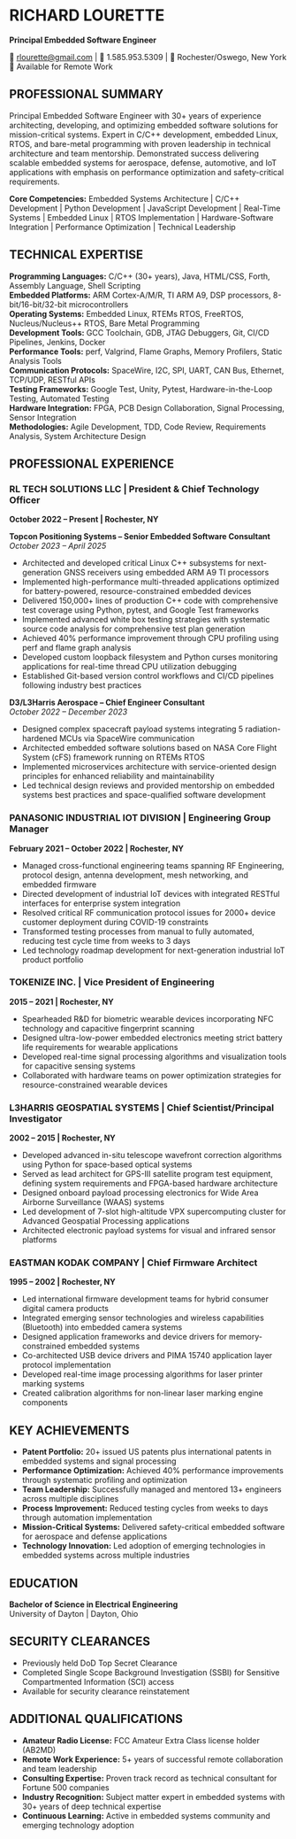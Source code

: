 # RICHARD LOURETTE
**Principal Embedded Software Engineer**

📧 rlourette@gmail.com | 📱 1.585.953.5309 | 📍 Rochester/Oswego, New York  
🔗 Available for Remote Work

## PROFESSIONAL SUMMARY

Principal Embedded Software Engineer with 30+ years of experience architecting, developing, and optimizing embedded software solutions for mission-critical systems. Expert in C/C++ development, embedded Linux, RTOS, and bare-metal programming with proven leadership in technical architecture and team mentorship. Demonstrated success delivering scalable embedded systems for aerospace, defense, automotive, and IoT applications with emphasis on performance optimization and safety-critical requirements.

**Core Competencies:** Embedded Systems Architecture | C/C++ Development | Python Development | JavaScript Development | Real-Time Systems | Embedded Linux | RTOS Implementation | Hardware-Software Integration | Performance Optimization | Technical Leadership

## TECHNICAL EXPERTISE

**Programming Languages:** C/C++ (30+ years), Java, HTML/CSS, Forth, Assembly Language, Shell Scripting  
**Embedded Platforms:** ARM Cortex-A/M/R, TI ARM A9, DSP processors, 8-bit/16-bit/32-bit microcontrollers  
**Operating Systems:** Embedded Linux, RTEMs RTOS, FreeRTOS, Nucleus/Nucleus++ RTOS, Bare Metal Programming  
**Development Tools:** GCC Toolchain, GDB, JTAG Debuggers, Git, CI/CD Pipelines, Jenkins, Docker  
**Performance Tools:** perf, Valgrind, Flame Graphs, Memory Profilers, Static Analysis Tools  
**Communication Protocols:** SpaceWire, I2C, SPI, UART, CAN Bus, Ethernet, TCP/UDP, RESTful APIs  
**Testing Frameworks:** Google Test, Unity, Pytest, Hardware-in-the-Loop Testing, Automated Testing  
**Hardware Integration:** FPGA, PCB Design Collaboration, Signal Processing, Sensor Integration  
**Methodologies:** Agile Development, TDD, Code Review, Requirements Analysis, System Architecture Design

## PROFESSIONAL EXPERIENCE

### RL TECH SOLUTIONS LLC | President & Chief Technology Officer
**October 2022 – Present | Rochester, NY**

**Topcon Positioning Systems – Senior Embedded Software Consultant**  
*October 2023 – April 2025*
- Architected and developed critical Linux C++ subsystems for next-generation GNSS receivers using embedded ARM A9 TI processors
- Implemented high-performance multi-threaded applications optimized for battery-powered, resource-constrained embedded devices
- Delivered 150,000+ lines of production C++ code with comprehensive test coverage using Python, pytest, and Google Test frameworks
- Implemented advanced white box testing strategies with systematic source code analysis for comprehensive test plan generation
- Achieved 40% performance improvement through CPU profiling using perf and flame graph analysis
- Developed custom loopback filesystem and Python curses monitoring applications for real-time thread CPU utilization debugging
- Established Git-based version control workflows and CI/CD pipelines following industry best practices

**D3/L3Harris Aerospace – Chief Engineer Consultant**  
*October 2022 – December 2023*
- Designed complex spacecraft payload systems integrating 5 radiation-hardened MCUs via SpaceWire communication
- Architected embedded software solutions based on NASA Core Flight System (cFS) framework running on RTEMs RTOS
- Implemented microservices architecture with service-oriented design principles for enhanced reliability and maintainability
- Led technical design reviews and provided mentorship on embedded systems best practices and space-qualified software development

### PANASONIC INDUSTRIAL IOT DIVISION | Engineering Group Manager
**February 2021 – October 2022 | Rochester, NY**
- Managed cross-functional engineering teams spanning RF Engineering, protocol design, antenna development, mesh networking, and embedded firmware
- Directed development of industrial IoT devices with integrated RESTful interfaces for enterprise system integration
- Resolved critical RF communication protocol issues for 2000+ device customer deployment during COVID-19 constraints
- Transformed testing processes from manual to fully automated, reducing test cycle time from weeks to 3 days
- Led technology roadmap development for next-generation industrial IoT product portfolio

### TOKENIZE INC. | Vice President of Engineering
**2015 – 2021 | Rochester, NY**
- Spearheaded R&D for biometric wearable devices incorporating NFC technology and capacitive fingerprint scanning
- Designed ultra-low-power embedded electronics meeting strict battery life requirements for wearable applications
- Developed real-time signal processing algorithms and visualization tools for capacitive sensing systems
- Collaborated with hardware teams on power optimization strategies for resource-constrained wearable devices

### L3HARRIS GEOSPATIAL SYSTEMS | Chief Scientist/Principal Investigator
**2002 – 2015 | Rochester, NY**
- Developed advanced in-situ telescope wavefront correction algorithms using Python for space-based optical systems
- Served as lead architect for GPS-III satellite program test equipment, defining system requirements and FPGA-based hardware architecture
- Designed onboard payload processing electronics for Wide Area Airborne Surveillance (WAAS) systems
- Led development of 7-slot high-altitude VPX supercomputing cluster for Advanced Geospatial Processing applications
- Architected electronic payload systems for visual and infrared sensor platforms

### EASTMAN KODAK COMPANY | Chief Firmware Architect
**1995 – 2002 | Rochester, NY**
- Led international firmware development teams for hybrid consumer digital camera products
- Integrated emerging sensor technologies and wireless capabilities (Bluetooth) into embedded camera systems
- Designed application frameworks and device drivers for memory-constrained embedded systems
- Co-architected USB device drivers and PIMA 15740 application layer protocol implementation
- Developed real-time image processing algorithms for laser printer marking systems
- Created calibration algorithms for non-linear laser marking engine components

## KEY ACHIEVEMENTS

- **Patent Portfolio:** 20+ issued US patents plus international patents in embedded systems and signal processing
- **Performance Optimization:** Achieved 40% performance improvements through systematic profiling and optimization
- **Team Leadership:** Successfully managed and mentored 13+ engineers across multiple disciplines
- **Process Improvement:** Reduced testing cycles from weeks to days through automation implementation
- **Mission-Critical Systems:** Delivered safety-critical embedded software for aerospace and defense applications
- **Technology Innovation:** Led adoption of emerging technologies in embedded systems across multiple industries

## EDUCATION

**Bachelor of Science in Electrical Engineering**  
University of Dayton | Dayton, Ohio

## SECURITY CLEARANCES

- Previously held DoD Top Secret Clearance
- Completed Single Scope Background Investigation (SSBI) for Sensitive Compartmented Information (SCI) access
- Available for security clearance reinstatement

## ADDITIONAL QUALIFICATIONS

- **Amateur Radio License:** FCC Amateur Extra Class license holder (AB2MD)
- **Remote Work Experience:** 5+ years of successful remote collaboration and team leadership
- **Consulting Expertise:** Proven track record as technical consultant for Fortune 500 companies
- **Industry Recognition:** Subject matter expert in embedded systems with 30+ years of deep technical expertise
- **Continuous Learning:** Active in embedded systems community and emerging technology adoption